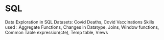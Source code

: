 # SQL
Data Exploration in SQL 
Datasets: Covid Deaths, Covid Vaccinations
Skills used : Aggregate Functions, Changes in Datatype, Joins, Window functions, Common Table expression(cte), Temp table, Views

